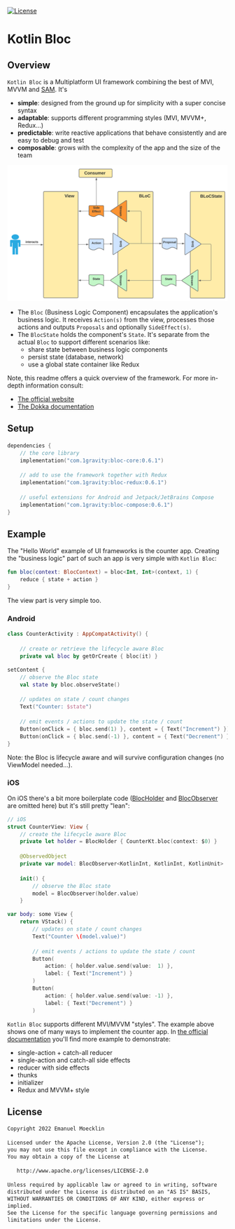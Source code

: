 [![License](https://img.shields.io/badge/License-Apache%202.0-blue.svg)](http://www.apache.org/licenses/LICENSE-2.0)

# Kotlin Bloc

## Overview

`Kotlin Bloc` is a Multiplatform UI framework combining the best of MVI, MVVM and [SAM](https://sam.js.org/). It's 
- **simple**: designed from the ground up for simplicity with a super concise syntax
- **adaptable**: supports different programming styles (MVI, MVVM+, Redux...)
- **predictable**: write reactive applications that behave consistently and are easy to debug and test
- **composable**: grows with the complexity of the app and the size of the team

<img alt="Bloc Architecture - Overview" src="./docs/BLoC Architecture - BLoC Overview.svg" width="625" /><br/>

- The `Bloc` (Business Logic Component) encapsulates the application's business logic. It receives `Action(s)` from the view, processes those actions and outputs `Proposals` and optionally `SideEffect(s)`.
- The `BlocState` holds the component's `State`. It's separate from the actual `Bloc` to support different scenarios like:
  - share state between business logic components
  - persist state (database, network)
  - use a global state container like Redux

Note, this readme offers a quick overview of the framework. For more in-depth information consult:
- [The official website](https://1gravity.github.io/Kotlin-Bloc)
- [The Dokka documentation](https://1gravity.github.io/Kotlin-Bloc/dokka/)

## Setup

```kotlin
dependencies {
    // the core library
    implementation("com.1gravity:bloc-core:0.6.1")

    // add to use the framework together with Redux
    implementation("com.1gravity:bloc-redux:0.6.1")

    // useful extensions for Android and Jetpack/JetBrains Compose
    implementation("com.1gravity:bloc-compose:0.6.1")
}
```

## Example

The "Hello World" example of UI frameworks is the counter app. Creating the "business logic" part of such an app is very simple with `Kotlin Bloc`:

```kotlin
fun bloc(context: BlocContext) = bloc<Int, Int>(context, 1) {
    reduce { state + action }
}
```

The view part is very simple too.

### Android

```kotlin
class CounterActivity : AppCompatActivity() {

    // create or retrieve the lifecycle aware Bloc
    private val bloc by getOrCreate { bloc(it) }
```

```kotlin
setContent {
    // observe the Bloc state
    val state by bloc.observeState()

    // updates on state / count changes
    Text("Counter: $state")

    // emit events / actions to update the state / count
    Button(onClick = { bloc.send(1) }, content = { Text("Increment") })
    Button(onClick = { bloc.send(-1) }, content = { Text("Decrement") })
}
```

Note: the Bloc is lifecycle aware and will survive configuration changes (no ViewModel needed...).

### iOS

On iOS there's a bit more boilerplate code ([BlocHolder](https://github.com/1gravity/Kotlin-Bloc/blob/master/iosApp/iosApp/utils/BlocHolder.swift) and [BlocObserver](https://github.com/1gravity/Kotlin-Bloc/blob/master/iosApp/iosApp/utils/BlocObserver.swift) are omitted here) but it's still pretty "lean":

```swift
// iOS
struct CounterView: View {
    // create the lifecycle aware Bloc
    private let holder = BlocHolder { CounterKt.bloc(context: $0) }
    
    @ObservedObject
    private var model: BlocObserver<KotlinInt, KotlinInt, KotlinUnit>

    init() {
        // observe the Bloc state
        model = BlocObserver(holder.value)
    }
```
```swift
var body: some View {
    return VStack() {    
        // updates on state / count changes
        Text("Counter \(model.value)")
    
        // emit events / actions to update the state / count
        Button(
            action: { holder.value.send(value:  1) },
            label: { Text("Increment") }
        )
        Button(
            action: { holder.value.send(value: -1) },
            label: { Text("Decrement") }
        )
```

`Kotlin Bloc` supports different MVI/MVVM "styles". The example above shows one of many ways to implement the counter app. In [the official documentation](https://1gravity.github.io/Kotlin-Bloc) you'll find more example to demonstrate:
- single-action + catch-all reducer
- single-action and catch-all side effects
- reducer with side effects
- thunks
- initializer
- Redux and MVVM+ style

## License

```
Copyright 2022 Emanuel Moecklin

Licensed under the Apache License, Version 2.0 (the "License");
you may not use this file except in compliance with the License.
You may obtain a copy of the License at

   http://www.apache.org/licenses/LICENSE-2.0

Unless required by applicable law or agreed to in writing, software
distributed under the License is distributed on an "AS IS" BASIS,
WITHOUT WARRANTIES OR CONDITIONS OF ANY KIND, either express or implied.
See the License for the specific language governing permissions and
limitations under the License.
```
